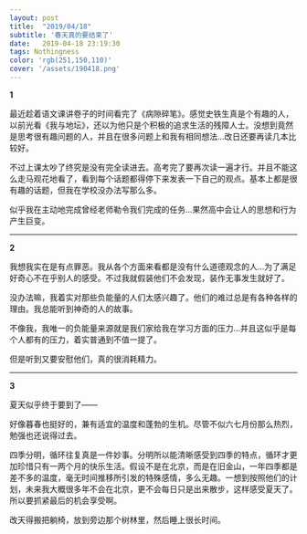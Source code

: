 ```yaml
---
layout: post
title:  "2019/04/18"
subtitle: '春天真的要结束了'
date:   2019-04-18 23:19:30
tags: Nothingness
color: 'rgb(251,150,110)'
cover: '/assets/190418.png'
---
```




**1**

最近趁着语文课讲卷子的时间看完了《病隙碎笔》。感觉史铁生真是个有趣的人，以前光看《我与地坛》，还以为他只是个积极的追求生活的残障人士。没想到竟然是思考很有趣问题的人，并且在很多问题上和我有相同想法...改日还要再读几本比较好。

不过上课太吵了终究是没有完全读进去。高考完了要再次读一遍才行。并且不能这么走马观花地看了，看到每个话题都得停下来发表一下自己的观点。基本上都是很有趣的话题，但我在学校没办法写那么多。

似乎我在主动地完成曾经老师勒令我们完成的任务...果然高中会让人的思想和行为产生巨变。

---

**2**

我想我实在是有点罪恶。我从各个方面来看都是没有什么道德观念的人...为了满足好奇心不在乎别人的感受。不过我就假装他们不会发现，装作无事发生就好了。

没办法嘛，我着实对那些负能量的人们太感兴趣了。他们的难过总是有各种各样的理由。我总能听到神奇的人的故事。

不像我，我唯一的负能量来源就是我们家给我在学习方面的压力...并且这似乎是每个人都有的压力，着实普通到不值一提了。

但是听到又要安慰他们，真的很消耗精力。



---

**3**

夏天似乎终于要到了——

好像暮春也挺好的，兼有适宜的温度和蓬勃的生机。尽管不似六七月份那么热烈，勉强也还说得过去。

四季分明，循环往复真是一件妙事。分明所以能清晰感受到四季的特点，循环才更加珍惜只有一两个月的快乐生活。假设不是在北京，而是在旧金山，一年四季都是差不多的温度，毫无时间推移所引发的特殊感情，多么无趣。一想到按照他们的计划，未来我大概很多年不会在北京，更不会每日只是出来散步，这样感受夏天了。所以要抓紧最后的机会享受啊。

改天得搬把躺椅，放到旁边那个树林里，然后睡上很长时间。